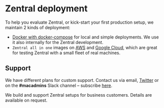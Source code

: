 # Zentral deployment

To help you evaluate Zentral, or kick-start your first production setup, we maintain 2 kinds of deployment:

* [Docker with docker-compose](./docker-compose) for local and simple deployments. We use it also internally for the Zentral development.
* `Zentral all in one` images on [AWS](./zaio-aws) and [Google Cloud](./zaio-gcp), which are great for testing Zentral with a small fleet of real machines.

## Support

We have different plans for custom support. Contact us via email, [Twitter](<https://twitter.com/zentral_io>) or on the **#macadmins** Slack channel – subscribe [here](https://macadmins.herokuapp.com).

We build and support Zentral setups for business customers. Details are available on request.
